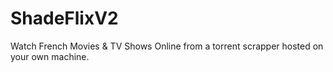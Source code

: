 # ShadeFlixV2
Watch French Movies &amp; TV Shows Online from a torrent scrapper hosted on your own machine.
